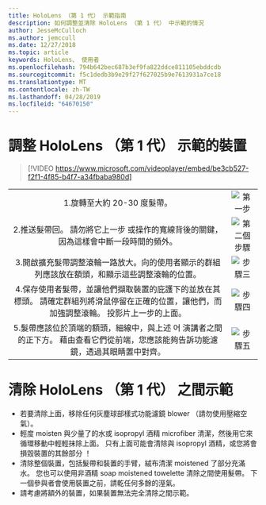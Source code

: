 ```yaml
---
title: HoloLens （第 1 代） 示範指南
description: 如何調整並清除 HoloLens （第 1 代） 中示範的情況
author: JesseMcCulloch
ms.author: jemccull
ms.date: 12/27/2018
ms.topic: article
keywords: HoloLens、 使用者
ms.openlocfilehash: 794b642bec687b3ef9fa822ddce811105ebddcdb
ms.sourcegitcommit: f5c1dedb3b9e29f27f627025b9e7613931a7ce18
ms.translationtype: MT
ms.contentlocale: zh-TW
ms.lasthandoff: 04/28/2019
ms.locfileid: "64670150"
---
```

<H1>調整 HoloLens （第 1 代） 示範的裝置 </H1>

> [!VIDEO https://www.microsoft.com/videoplayer/embed/be3cb527-f2f1-4f85-b4f7-a34fbaba980d]

|     |     |
|:---:|:---:|
|1.旋轉至大約 20-30 度髮帶。|![第一步](images/FitGuideStep1.png)|
|2.推送髮帶回。 請勿將它上一步 或操作的寬線背後的關鍵，因為這樣會中斷一段時間的頻外。|![第二個步驟](images/FitGuideStep2.png)|
|3.開啟擴充髮帶調整滾輪一路放大。向的使用者顯示的群組列應該放在額頭，和顯示這些調整滾輪的位置。|![步驟三](images/FitGuideStep3.png)|
|4.保存使用者髮帶，並讓他們擷取裝置的庇護下的並放在其標頭。 請確定群組列將滑鼠停留在正確的位置，讓他們，而加強調整滾輪。 投影片上一步的上面。|![步驟四](images/FitGuideStep4.png)|
|5.髮帶應該位於頂端的額頭，細線中，與上述 어 演講者之間的正下方。 藉由查看它們從前端，您應該能夠告訴功能濾鏡，透過其眼睛置中對齊。|![步驟五](images/FitGuideSetep5.png)|


<H1>清除 HoloLens （第 1 代） 之間示範</H1>


- 若要清除上面，移除任何灰塵球部樣式功能濾鏡 blower （請勿使用壓縮空氣）。
- 輕度 moisten 與少量了的水或 isopropyl 酒精 microfiber 清潔，然後用它來循環移動中輕輕抹除上面。 只有上面可能會清除與 isopropyl 酒精，或您將會損毀裝置的其餘部分 ！
- 清除整個裝置，包括髮帶和裝置的手臂，絨布清潔 moistened 了部分充滿水。 您也可以使用非酒精 soap moistened towelette 清除之間使用髮帶。 下一個參與者會使用裝置之前，請乾任何多餘的溼氣。
- 請考慮將額外的裝置，如果裝置無法完全清除之間示範。
